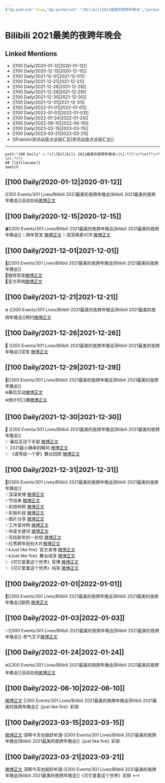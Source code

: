 ```yaml
---
{"dg-publish":true,"dg-permalink":"/Bilibili2021最美的夜跨年晚会","permalink":"/Bilibili2021最美的夜跨年晚会/","title":"Bilibili 2021最美的夜跨年晚会","tags":[null],"created":"2022-11-17T20:19:46.000+08:00","updated":"2023-04-10T16:13:13.000+08:00"}
---
```


# Bilibili 2021最美的夜跨年晚会

## Linked Mentions
- [[100 Daily/2020-01-12\|2020-01-12]]
- [[100 Daily/2020-12-15\|2020-12-15]]
- [[100 Daily/2021-12-01\|2021-12-01]]
- [[100 Daily/2021-12-21\|2021-12-21]]
- [[100 Daily/2021-12-26\|2021-12-26]]
- [[100 Daily/2021-12-29\|2021-12-29]]
- [[100 Daily/2021-12-30\|2021-12-30]]
- [[100 Daily/2021-12-31\|2021-12-31]]
- [[100 Daily/2022-01-01\|2022-01-01]]
- [[100 Daily/2022-01-03\|2022-01-03]]
- [[100 Daily/2022-01-24\|2022-01-24]]
- [[100 Daily/2022-06-10\|2022-06-10]]
- [[100 Daily/2023-03-15\|2023-03-15]]
- [[100 Daily/2023-03-21\|2023-03-21]]
- [[Publish/资讯站盘点总结汇总\|资讯站盘点总结汇总]]


---

```expander
path:"100 Daily" /.*\[\[Bilibili 2021最美的夜跨年晚会\]\].*(?:\r?\n(?!\r?\n).*)*/
## [[$filename]]
$match
```
## [[100 Daily/2020-01-12\|2020-01-12]]
[[300 Events/301 Lives/Bilibili 2021最美的夜跨年晚会\|Bilibili 2021最美的夜跨年晚会]]活动总结[微博正文](https://m.weibo.cn/6466290670/4459984425643777)
## [[100 Daily/2020-12-15\|2020-12-15]]
🍀[[300 Events/301 Lives/Bilibili 2021最美的夜跨年晚会\|Bilibili 2021最美的夜跨年晚会]]
✨跨年官宣 [微博正文](https://weibo.com/6466290670/JyAHI6yt0)
✨深深填表VCR [微博正文](https://weibo.com/6466290670/JyAJ0drAV)
## [[100 Daily/2021-12-01\|2021-12-01]]
🌟[[300 Events/301 Lives/Bilibili 2021最美的夜跨年晚会\|Bilibili 2021最美的夜跨年晚会]]  
💫独特官宣[微博正文](https://m.weibo.cn/6466290670/4709676225401174)  
💫官方声明[微博正文](https://m.weibo.cn/6466290670/4709677361791751)
## [[100 Daily/2021-12-21\|2021-12-21]]
❄️ [[300 Events/301 Lives/Bilibili 2021最美的夜跨年晚会\|Bilibili 2021最美的夜跨年晚会]]预约[微博正文](https://m.weibo.cn/6466290670/4716858802962798)
## [[100 Daily/2021-12-26\|2021-12-26]]
💫 [[300 Events/301 Lives/Bilibili 2021最美的夜跨年晚会\|Bilibili 2021最美的夜跨年晚会]]官宣 [微博正文](https://m.weibo.cn/6466290670/4718629738775588)
## [[100 Daily/2021-12-29\|2021-12-29]]
🌟[[300 Events/301 Lives/Bilibili 2021最美的夜跨年晚会\|Bilibili 2021最美的夜跨年晚会]]  
❄️幕后互动[微博正文](https://m.weibo.cn/6466290670/4719702922233891)  
❄️倒计时口播[微博正文](https://m.weibo.cn/6466290670/4719728633053296)
## [[100 Daily/2021-12-30\|2021-12-30]]
💫 [[300 Events/301 Lives/Bilibili 2021最美的夜跨年晚会\|Bilibili 2021最美的夜跨年晚会]]  
✨ 幕后互动下半部 [微博正文](https://m.weibo.cn/6466290670/4720035110587151)  
✨ 2021最小确幸的瞬间 [微博正文](https://m.weibo.cn/6466290670/4720190878650044)  
✨ 《请笃信一个梦》舞台回顾 [微博正文](https://m.weibo.cn/6466290670/4720076169155005)
## [[100 Daily/2021-12-31\|2021-12-31]]
💫[[300 Events/301 Lives/Bilibili 2021最美的夜跨年晚会\|Bilibili 2021最美的夜跨年晚会]]  
✨深深发博 [微博正文](https://m.weibo.cn/6466290670/4720594014701971)  
✨节目单 [微博正文](https://m.weibo.cn/6466290670/4720438929786644)  
✨彩排帅照 [微博正文](https://m.weibo.cn/6466290670/4720400053044021)  
✨彩排片段 [微博正文](https://m.weibo.cn/6466290670/4720403002165148)  
✨图片分享 [微博正文](https://m.weibo.cn/6466290670/4720486250972568)  
✨工作室帅照 [微博正文](https://m.weibo.cn/6466290670/4720647848854979)  
✨年度关键词 [微博正文](https://m.weibo.cn/6466290670/4720541678438378)  
✨写给新年的一封信 [微博正文](https://m.weibo.cn/6466290670/4720454864995774)  
✨红秀跨年告别大片[微博正文](https://m.weibo.cn/6466290670/4720451769339789)  
✨《Just like fire》官方发博 [微博正文](https://m.weibo.cn/6466290670/4720574376971498)  
✨《Just like fire》舞台纯享 [微博正文](https://m.weibo.cn/6466290670/4720608811681251)  
✨《可它爱着这个世界》官博 [微博正文](https://m.weibo.cn/6466290670/4720573845079658)  
✨《可它爱着这个世界》纯享 [微博正文](https://m.weibo.cn/6466290670/4720602444733661)
## [[100 Daily/2022-01-01\|2022-01-01]]
🌟[[300 Events/301 Lives/Bilibili 2021最美的夜跨年晚会\|Bilibili 2021最美的夜跨年晚会]]剧照 [微博正文](https://m.weibo.cn/6466290670/4720788840125044)
## [[100 Daily/2022-01-03\|2022-01-03]]
✨[[300 Events/301 Lives/Bilibili 2021最美的夜跨年晚会\|Bilibili 2021最美的夜跨年晚会]]-贵气王子[微博正文](https://m.weibo.cn/6466290670/4721507711060243)
## [[100 Daily/2022-01-24\|2022-01-24]]
❄️[[300 Events/301 Lives/Bilibili 2021最美的夜跨年晚会\|Bilibili 2021最美的夜跨年晚会]]活动总结[微博正文](https://m.weibo.cn/6466290670/4729275149718620)
## [[100 Daily/2022-06-10\|2022-06-10]]
[微博正文](https://m.weibo.cn/6041830261/4778685464314001) [[300 Events/301 Lives/Bilibili 2021最美的夜跨年晚会\|Bilibili 2021最美的夜跨年晚会]]《just like fire》彩排

## [[100 Daily/2023-03-15\|2023-03-15]]
[微博正文](https://weibo.com/3123996041/4879678953753721) 深啊今天也超好听滴-[[300 Events/301 Lives/Bilibili 2021最美的夜跨年晚会\|Bilibili 2021最美的夜跨年晚会]]《just like fire》彩排
## [[100 Daily/2023-03-21\|2023-03-21]]
[微博正文](https://weibo.com/3123996041/4881690009276006) 深啊今天也超好听滴-[[300 Events/301 Lives/Bilibili 2021最美的夜跨年晚会\|Bilibili 2021最美的夜跨年晚会]]《可它爱着这个世界》彩排
<-->
